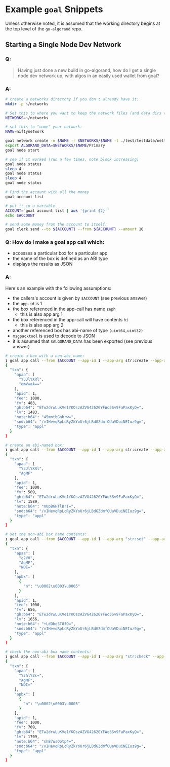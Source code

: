 # Example `goal` Snippets

Unless otherwise noted, it is assumed that the working directory
begins at the top level of the `go-algorand` repo.

## Starting a Single Node Dev Network 

### Q:
> Having just done a new build in go-algorand, how do I get a single node dev network up, with algos in an easily used wallet from goal?

### A:

```sh
# create a networks directory if you don't already have it: 
mkdir -p ~/networks

# Set this to where you want to keep the network files (and data dirs will go beneath)
NETWORKS=~/networks

# set this to "name" your network:
NAME=niftynetwork

goal network create -n $NAME -r $NETWORKS/$NAME -t ./test/testdata/nettemplates/OneNodeFuture.json
export ALGORAND_DATA=$NETWORKS/$NAME/Primary
goal node start

# see if it worked (run a few times, note block increasing)
goal node status
sleep 4
goal node status
sleep 4
goal node status

# Find the account with all the money
goal account list

# put it in a variable
ACCOUNT=`goal account list | awk '{print $2}'`
echo $ACCOUNT

# send some money from the account to itself:
goal clerk send --to ${ACCOUNT} --from ${ACCOUNT} --amount 10
```

### Q: How do I make a goal app call which:
* accesses a particular box for a particular app
* the name of the box is defined as an ABI type
* displays the results as JSON

### A:
Here's an example with the following assumptions:

* the callers's account is given by `$ACCOUNT` (see previous answer)
* the `app-id` is 1
* the box referenced in the app-call has name `zeph`
  * this is also app arg 1
* the box referenced in the app-call will have contents `hi`
  * this is also app arg 2
* another referenced box has abi-name of type `(uint64,uint32)`
* `msgpacktool` is used to decode to JSON
* it is assumed that `$ALGORAND_DATA` has been exported (see previous answer)

```sh
# create a box with a non-abi name:
❯ goal app call --from $ACCOUNT --app-id 1 --app-arg str:create --app-arg str:zeph -o - | msgpacktool -d
{
  "txn": {
    "apaa": [
      "Y3JlYXRl",
      "emVwaA=="
    ],
    "apid": 1,
    "fee": 1000,
    "fv": 483,
    "gh:b64": "ETw2drwLuKVe1YKOszAZVG4262GYFWo3Sv9FaPaxKyQ=",
    "lv": 1483,
    "note:b64": "45mntbGnbrw=",
    "snd:b64": "/vIHevqRpLcRyZkYoUr6jLBdGZdmfOUaVDuiNEIuz9g=",
    "type": "appl"
  }
}

# create an abi-named box:
❯ goal app call --from $ACCOUNT --app-id 1 --app-arg str:create --app-arg "abi:(byte,byte,byte):[2,3,5]" -o - | msgpacktool -d
{
  "txn": {
    "apaa": [
      "Y3JlYXRl",
      "AgMF"
    ],
    "apid": 1,
    "fee": 1000,
    "fv": 589,
    "gh:b64": "ETw2drwLuKVe1YKOszAZVG4262GYFWo3Sv9FaPaxKyQ=",
    "lv": 1589,
    "note:b64": "mUpBGHTlBrI=",
    "snd:b64": "/vIHevqRpLcRyZkYoUr6jLBdGZdmfOUaVDuiNEIuz9g=",
    "type": "appl"
  }
}

# set the non-abi box name contents:
❯ goal app call --from $ACCOUNT --app-id 1 --app-arg "str:set" --app-arg "abi:(byte,byte,byte):[2,3,5]" --app-arg "str:42" --box "1,abi:(byte,byte,byte):[2,3,5]" -o - | msgpacktool -d
{
  "txn": {
    "apaa": [
      "c2V0",
      "AgMF",
      "NDI="
    ],
    "apbx": [
      {
        "n": "\u0002\u0003\u0005"
      }
    ],
    "apid": 1,
    "fee": 1000,
    "fv": 656,
    "gh:b64": "ETw2drwLuKVe1YKOszAZVG4262GYFWo3Sv9FaPaxKyQ=",
    "lv": 1656,
    "note:b64": "+LdObo5T8fQ=",
    "snd:b64": "/vIHevqRpLcRyZkYoUr6jLBdGZdmfOUaVDuiNEIuz9g=",
    "type": "appl"
  }
}

# check the non-abi box name contents:
❯ goal app call --from $ACCOUNT --app-id 1 --app-arg "str:check" --app-arg "abi:(byte,byte,byte):[2,3,5]" --app-arg "str:42" --box "1,abi:(byte,byte,byte):[2,3,5]" -o - | msgpacktool -d
{
  "txn": {
    "apaa": [
      "Y2hlY2s=",
      "AgMF",
      "NDI="
    ],
    "apbx": [
      {
        "n": "\u0002\u0003\u0005"
      }
    ],
    "apid": 1,
    "fee": 1000,
    "fv": 709,
    "gh:b64": "ETw2drwLuKVe1YKOszAZVG4262GYFWo3Sv9FaPaxKyQ=",
    "lv": 1709,
    "note:b64": "shB7wsQotp4=",
    "snd:b64": "/vIHevqRpLcRyZkYoUr6jLBdGZdmfOUaVDuiNEIuz9g=",
    "type": "appl"
  }
}
```